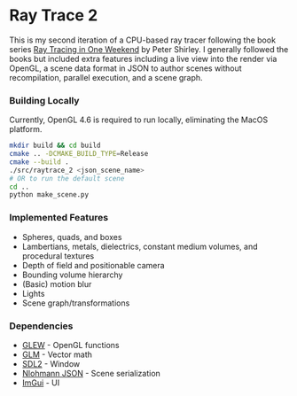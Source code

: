 # Ray Trace 2

This is my second iteration of a CPU-based ray tracer following the book series [Ray Tracing in One Weekend](https://raytracing.github.io/) by Peter Shirley.
I generally followed the books but included extra features including a live view into the render via OpenGL, a scene data format in JSON
to author scenes without recompilation, parallel execution, and a scene graph.

### Building Locally

Currently, OpenGL 4.6 is required to run locally, eliminating the MacOS platform.

```bash
mkdir build && cd build
cmake .. -DCMAKE_BUILD_TYPE=Release
cmake --build .
./src/raytrace_2 <json_scene_name>
# OR to run the default scene
cd ..
python make_scene.py
```

### Implemented Features

- Spheres, quads, and boxes
- Lambertians, metals, dielectrics, constant medium volumes, and procedural textures
- Depth of field and positionable camera
- Bounding volume hierarchy
- (Basic) motion blur
- Lights
- Scene graph/transformations

### Dependencies

- [GLEW](https://github.com/nigels-com/glew) - OpenGL functions
- [GLM](https://github.com/g-truc/glm) - Vector math
- [SDL2](https://github.com/libsdl-org/SDL) - Window
- [Nlohmann JSON](https://github.com/nlohmann/json) - Scene serialization
- [ImGui](https://github.com/ocornut/imgui) - UI
